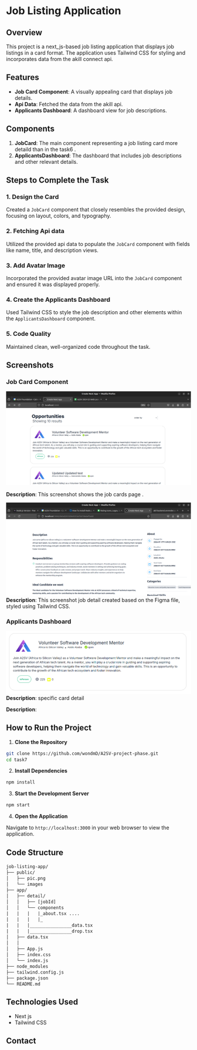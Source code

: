 
# Job Listing Application

## Overview

This project is a next_js-based job listing application that displays job listings in a card format. The application uses Tailwind CSS for styling and incorporates data from the akill connect api.

## Features

- **Job Card Component**: A visually appealing card that displays job details.
- **Api Data**: Fetched the data from the akill api.
- **Applicants Dashboard**: A dashboard view for job descriptions.
 

## Components

1. **JobCard**: The main component representing a job listing card more detaild than in the task6 .
2. **ApplicantsDashboard**: The dashboard that includes job descriptions and other relevant details.

## Steps to Complete the Task

### 1. Design the Card

Created a `JobCard` component that closely resembles the provided design, focusing on layout, colors, and typography.

### 2. Fetching Api data

Utilized the provided api data to populate the `JobCard` component with fields like name, title, and description views.

### 3. Add Avatar Image

Incorporated the provided avatar image URL into the `JobCard` component and ensured it was displayed properly.

### 4. Create the Applicants Dashboard

Used Tailwind CSS to style the job description and other elements within the `ApplicantsDashboard` component.

### 5. Code Quality

Maintained clean, well-organized code throughout the task.

## Screenshots

### Job Card Component

![Screenshot 1](image1.png)

**Description**: This screenshot shows the job cards page .

![Screenshot 2](image2.png)
**Description**: This screenshot job detail created based on the Figma file, styled using Tailwind CSS.

### Applicants Dashboard

![Screenshot 3](image3.png)
**Description**: specific card detail


**Description**: 

## How to Run the Project

1. **Clone the Repository**

```bash
git clone https://github.com/wondmD/A2SV-project-phase.git
cd task7
```

2. **Install Dependencies**

```bash
npm install
```

3. **Start the Development Server**

```bash
npm start
```

4. **Open the Application**

Navigate to `http://localhost:3000` in your web browser to view the application.

## Code Structure

```
job-listing-app/
├── public/
│   ├── pic.png
│   └── images
├── app/
│   ├── detail/
│   │   ├── [jobId]
│   │   └── components
|   |   |   |_about.tsx ....
|   |   |   |_
|   |   |________________data.tsx
|   |   |________________drop.tsx
│   ├── data.tsx
│   │  
│   ├── App.js
│   ├── index.css
│   └── index.js
├── node_modules
├── tailwind.config.js
├── package.json
└── README.md
```

## Technologies Used

- Next js 
- Tailwind CSS

## Contact
